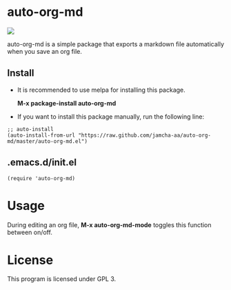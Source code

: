 # auto-org-md

![](http://melpa.org/packages/auto-org-md-badge.svg)

auto-org-md is a simple package that exports a markdown file
automatically when you save an org file.

## Install

 - It is recommended to use melpa for installing this package. 
 
   **M-x package-install auto-org-md**

 - If you want to install this package manually, run the following line:

```emacs-lisp
;; auto-install
(auto-install-from-url "https://raw.github.com/jamcha-aa/auto-org-md/master/auto-org-md.el")
```

## .emacs.d/init.el

```emacs-lisp
(require 'auto-org-md)
```

# Usage

 During editing an org file, **M-x auto-org-md-mode** toggles this function between on/off.
 
# License
 This program is licensed under GPL 3.

